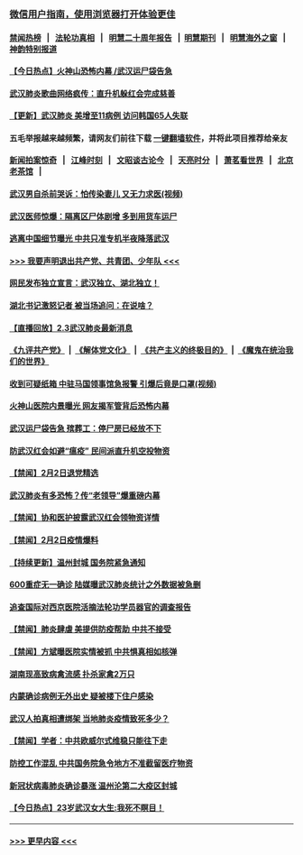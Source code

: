### [微信用户指南，使用浏览器打开体验更佳](https://github.com/gfw-breaker/banned-news1/blob/master/indexes/wechat-guide.md?t=0)
#### [禁闻热榜](热点新闻.md?t=0)  &nbsp;&nbsp;|&nbsp;&nbsp; [法轮功真相](https://github.com/gfw-breaker/truth/blob/master/README.md?t=0) &nbsp;&nbsp;|&nbsp;&nbsp; [明慧二十周年报告](https://github.com/gfw-breaker/mh-reports/blob/master/README.md?t=0) &nbsp;&nbsp;|&nbsp;&nbsp;[明慧期刊](https://github.com/gfw-breaker/mh-qikan) &nbsp;&nbsp;|&nbsp;&nbsp; [明慧海外之窗](https://github.com/gfw-breaker/mh-news/blob/master/README.md?t=0) &nbsp;&nbsp;|&nbsp;&nbsp; [神韵特别报道](https://github.com/gfw-breaker/mh-news/blob/master/shenyun.md?t=0)
#### [【今日热点】火神山恐怖内幕 /武汉运尸袋告急](../pages/prog204/a102767805.md?t=02031722) 
#### [武汉肺炎歌曲网络疯传：直升机躲红会完成慈善](../pages/prog204/a102767838.md?t=02031722) 
#### [【更新】武汉肺炎 美增至11病例 访问韩国65人失联](../pages/prog204/a102758911.md?t=02031722) 
#### 五毛举报越来越频繁，请网友们前往下载 [一键翻墙软件](https://github.com/gfw-breaker/ssr-accounts)，并将此项目推荐给亲友
#### [新闻拍案惊奇](https://github.com/gfw-breaker/banned-news1/blob/master/pages/link4.md) &nbsp;&nbsp;|&nbsp;&nbsp; [江峰时刻](https://github.com/gfw-breaker/banned-news1/blob/master/pages/link4.md) &nbsp;&nbsp;|&nbsp;&nbsp; [文昭谈古论今](https://github.com/gfw-breaker/banned-news1/blob/master/pages/link4.md) &nbsp;&nbsp;|&nbsp;&nbsp; [天亮时分](https://github.com/gfw-breaker/banned-news1/blob/master/pages/link4.md) &nbsp;&nbsp;|&nbsp;&nbsp; [萧茗看世界](https://github.com/gfw-breaker/banned-news1/blob/master/pages/link4.md) &nbsp;&nbsp;|&nbsp;&nbsp; [北京老茶馆](https://github.com/gfw-breaker/banned-news1/blob/master/pages/link4.md) &nbsp;&nbsp;|&nbsp;&nbsp; 
#### [武汉男自杀前哭诉：怕传染妻儿 又无力求医(视频)](../pages/prog204/a102767764.md?t=02031722) 
#### [武汉医师惊爆：隔离区尸体剧增 多到用货车运尸](../pages/prog204/a102767721.md?t=02031722) 
#### [逃离中国细节曝光 中共只准专机半夜降落武汉](../pages/prog204/a102767797.md?t=02031722) 
#### [>>> 我要声明退出共产党、共青团、少年队 <<<](https://github.com/begood0513/goodnews/blob/master/quit/letter.md) 
#### [网民发布独立宣言：武汉独立、湖北独立！](../pages/prog204/a102767710.md?t=02031722) 
#### [湖北书记激怒记者 被当场追问：在说啥？](../pages/prog204/a102767730.md?t=02031722) 
#### [【直播回放】2.3武汉肺炎最新消息](../pages/prog204/a102767706.md?t=02031722) 
#### [《九评共产党》](https://github.com/begood0513/9ping.md/blob/master/README.md) &nbsp;|&nbsp; [《解体党文化》](../../../../jtdwh.md/blob/master/README.md)  &nbsp;|&nbsp; [《共产主义的终极目的》](../../../../gczydzjmd.md/blob/master/README.md) &nbsp;|&nbsp; [《魔鬼在统治我们的世界》](../../../../mgztzwmdsj.md/blob/master/README.md) 
#### [收到可疑纸箱 中驻马国领事馆急报警 引爆后竟是口罩(视频)](../pages/prog204/a102767695.md?t=02031722) 
#### [火神山医院内景曝光 网友揭军管背后恐怖内幕](../pages/prog204/a102767651.md?t=02031722) 
#### [武汉运尸袋告急 殡葬工：停尸房已经放不下](../pages/prog204/a102767616.md?t=02031722) 
#### [防武汉红会如避“瘟疫” 民间派直升机空投物资](../pages/prog204/a102767569.md?t=02031722) 
#### [【禁闻】2月2日退党精选](../pages/prog204/a102767576.md?t=02031722) 
#### [武汉肺炎有多恐怖？传“老领导”爆重磅内幕](../pages/prog204/a102767567.md?t=02031722) 
#### [【禁闻】协和医护披露武汉红会领物资详情](../pages/prog204/a102767486.md?t=02031722) 
#### [【禁闻】2月2日疫情爆料](../pages/prog204/a102767565.md?t=02031722) 
#### [【持续更新】温州封城 国务院紧急通知](../pages/prog204/a102757185.md?t=02031722) 
#### [600重症无一确诊 陆媒曝武汉肺炎统计之外数据被急删](../pages/prog204/a102767532.md?t=02031722) 
#### [追查国际对西京医院活摘法轮功学员器官的调查报告](../pages/prog204/a102767538.md?t=02031722) 
#### [【禁闻】肺炎肆虐 美提供防疫帮助 中共不接受](../pages/prog204/a102767526.md?t=02031722) 
#### [【禁闻】方斌曝医院实情被抓 中共惧真相如核弹](../pages/prog204/a102767500.md?t=02031722) 
#### [湖南现高致病禽流感 扑杀家禽2万只](../pages/prog204/a102767484.md?t=02031722) 
#### [内蒙确诊病例无外出史 疑被楼下住户感染](../pages/prog204/a102767477.md?t=02031722) 
#### [武汉人拍真相遭绑架 当地肺炎疫情致死多少？](../pages/prog204/a102767488.md?t=02031722) 
#### [【禁闻】学者：中共欧威尔式维稳只能往下走](../pages/prog204/a102767490.md?t=02031722) 
#### [防控工作混乱 中共国务院急令地方不准截留医疗物资](../pages/prog204/a102767459.md?t=02031722) 
#### [新冠状病毒肺炎确诊暴涨 温州沦第二大疫区封城](../pages/prog204/a102767419.md?t=02031722) 
#### [【今日热点】23岁武汉女大生:我死不瞑目！](../pages/prog204/a102767222.md?t=02031722) 

----
#### [ >>> 更早内容 <<< ](../indexes/prog204-earlier.md)
